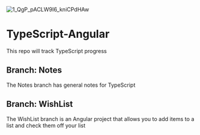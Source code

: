 

![1_QgP_pACLW9I6_kniCPdHAw](https://github.com/drespana/TypeScript-Angular/assets/145812603/369a500b-1c4a-408e-aa8f-2bec050ede95)
# TypeScript-Angular
This repo will track TypeScript progress

## Branch: Notes
The Notes branch has general notes for TypeScript

## Branch: WishList
The WishList branch is an Angular project that allows you to add items to a list and check them off your list
